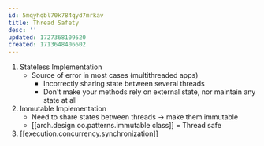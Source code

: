 ```yaml
---
id: 5mqyhqbl70k784qyd7mrkav
title: Thread Safety
desc: ''
updated: 1727368109520
created: 1713648406602
---
```


1. Stateless Implementation
    - Source of error in most cases (multithreaded apps)
        - Incorrectly sharing state between several threads
        - Don't make your methods rely on external state, nor maintain any state at all
2. Immutable Implementation
    - Need to share states between threads → make them immutable
    - [[arch.design.oo.patterns.immutable class]] = Thread safe
3. [[execution.concurrency.synchronization]]
